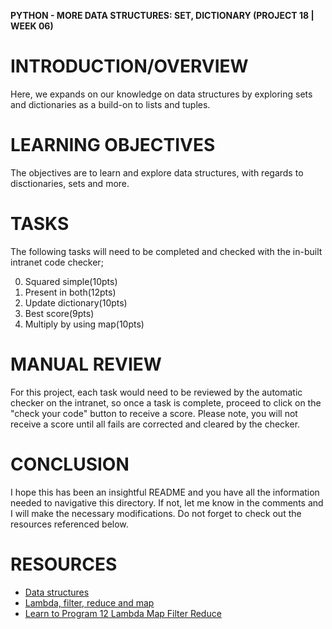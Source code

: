 **PYTHON - MORE DATA STRUCTURES: SET, DICTIONARY (PROJECT 18 | WEEK 06)**

# INTRODUCTION/OVERVIEW

Here, we expands on our knowledge on data structures by exploring sets and dictionaries as a build-on to lists and tuples.

# LEARNING OBJECTIVES

The objectives are to learn and explore data structures, with regards to disctionaries, sets and more.

# TASKS

The following tasks will need to be completed and checked with the in-built intranet code checker;

0. Squared simple(10pts)
1. Present in both(12pts)
2. Update dictionary(10pts)
3. Best score(9pts)
4. Multiply by using map(10pts)

# MANUAL REVIEW

For this project, each task would need to be reviewed by the automatic checker on the intranet, so once a task is complete, proceed to click on the "check your code" button to receive a score. Please note, you will not receive a score until all fails are corrected and cleared by the checker.

# CONCLUSION

I hope this has been an insightful README and you have all the information needed to navigative this directory. If not, let me know in the comments and I will make the necessary modifications. Do not forget to check out the resources referenced below.

# RESOURCES

- [Data structures](https://intranet.alxswe.com/rltoken/gMupLEVx--wpeBGaXolQzA)
- [Lambda, filter, reduce and map](https://intranet.alxswe.com/rltoken/Gu5vy0GcihvtPt3lg0K8Jg)
- [Learn to Program 12 Lambda Map Filter Reduce](https://intranet.alxswe.com/rltoken/-Gve48yvKfgK0SOKtSG6KQ)
